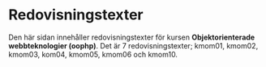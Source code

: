 ---
---
Redovisningstexter
=========================

Den här sidan innehåller redovisningstexter för kursen **Objektorienterade webbteknologier (oophp)**. Det är 7 redovisningstexter; kmom01, kmom02, kmom03, kom04, kmom05, kmom06 och kmom10.
